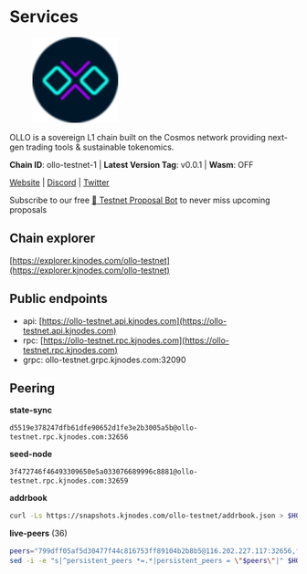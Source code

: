 # Services

<figure><img src="https://raw.githubusercontent.com/kj89/cosmos-images/main/logos/ollo.png" width="150" alt=""><figcaption></figcaption></figure>

OLLO is a sovereign L1 chain built on the Cosmos network providing  next-gen trading tools & sustainable tokenomics.

**Chain ID**: ollo-testnet-1 | **Latest Version Tag**: v0.0.1 | **Wasm**: OFF

[Website](https://www.ollostation.zone) | [Discord](https://discord.com/invite/GxBqZ9mSSm) | [Twitter](https://twitter.com/OLLOStation)



Subscribe to our free [🤖 Testnet Proposal Bot](https://t.me/kjnodes_testnet_proposal_bot) to never miss upcoming proposals


## Chain explorer
[https://explorer.kjnodes.com/ollo-testnet](https://explorer.kjnodes.com/ollo-testnet)

## Public endpoints

* api: [https://ollo-testnet.api.kjnodes.com](https://ollo-testnet.api.kjnodes.com)
* rpc: [https://ollo-testnet.rpc.kjnodes.com](https://ollo-testnet.rpc.kjnodes.com)
* grpc: ollo-testnet.grpc.kjnodes.com:32090

## Peering

**state-sync**

```text
d5519e378247dfb61dfe90652d1fe3e2b3005a5b@ollo-testnet.rpc.kjnodes.com:32656
```

**seed-node**

```text
3f472746f46493309650e5a033076689996c8881@ollo-testnet.rpc.kjnodes.com:32659
```

**addrbook**
```bash
curl -Ls https://snapshots.kjnodes.com/ollo-testnet/addrbook.json > $HOME/.ollo/config/addrbook.json
```

**live-peers** (36)
```bash
peers="799dff05af5d30477f44c816753ff89104b2b8b5@116.202.227.117:32656,f2994f0ed16756151914ee95f041a7bff4f82b22@138.201.204.5:29656,dd577d8f2e997d7e70495640aff124ddb70d1a21@95.217.192.222:26656,b731df187ce2b278b60bc3469e13c6bac278dcc9@167.235.139.212:26656,95ca646da3736cef5d6c6704f736bc49ff87ef6c@109.123.249.213:26656,da8d3ca8e1c147f0037b1c43ad3de7174f5ec1b7@209.145.59.224:26656,d5519e378247dfb61dfe90652d1fe3e2b3005a5b@65.109.68.190:32656,d6c5ff021b091a1fd93b9f811cf7fca0d31e8510@65.108.238.61:46656,2a8f0fada8b8b71b8154cf30ce44aebea1b5fe3d@162.19.238.122:26656,7dc63d58dccf6777206d5cdbc1ec1b9ba5221bd5@65.108.97.58:15656,67d27bdbc3c444c557d555164518d8f551a922c5@136.243.103.32:46656,9865c6e15faced6643adc228e3a59744e1b4e277@116.203.29.162:46656,536c816c0d32ceb601fcf047284f65dc68c0513a@65.21.134.202:26626,e8bdc07477c4a49acf1a4c91e3dc34fe2372169e@161.97.153.160:26656,42beefd08b5f8580177d1506220db3a548090262@65.108.195.29:26116,dba5e8b41c4e369418f83a449966e4eb7ca05cd4@65.109.23.114:18156,6a2e6873ad316bc45342ec3b79430657fe714233@209.97.179.146:26656,3ea40f63890f10272201edf96d2a49e197e52091@65.108.105.48:18156,a553ae4af55d127300dd707a46e715b47a82610a@65.21.131.215:26626,caed81ae44835c12c73954b8844e6c4fc8d1b781@161.35.170.17:32656,f09d8e2ada2d1d66a9cc8213a1d8ca7c6e5a29a6@65.108.79.57:54656,5c2a752c9b1952dbed075c56c600c3a79b58c395@195.3.220.135:27006,decd8ce4d593094c23aace70715291f8a5808da3@212.227.160.56:28656,69d2c02f413bea1376f5398646f0c2ce0f82d62e@141.94.73.93:26656,7db2f25b3bceeb32769d20316d5f1567f0a4bb54@167.86.99.7:16656,d94c9bf688c921319bf3747e41cc6bafd589ffde@65.21.134.243:26677,742d7dccc98ccc2b30abb6ea172fc2175782db50@148.251.91.185:26656,2f5965450c9c831266959632fba2c1533b8f676d@38.242.248.2:26656,e3d1fbe11462a128f14ebc10f7e8bd59823f09e2@161.97.152.215:26656,6fb1ca4b01926c43fb28f5eadc4710d0e7df8624@176.126.87.165:26656,0d642afa8df369a5021609c43bb7765a332a615f@65.109.106.91:17656,032845b1a798108bfc1fd91ebe5bdbbccd4a34d8@135.181.221.186:32656,0bee9e500e51465917506b47691a8fb032100da9@94.130.200.168:32656,0f99f7481a1b49701866ddbdfe71dc3b2fd792d8@109.123.244.56:26626,8c4a28db4a9f4a37725d504d6f87fb5e1aee0266@49.12.216.13:46656,ade4d8bc8cbe014af6ebdf3cb7b1e9ad36f412c0@176.9.82.221:18156"
sed -i -e "s|^persistent_peers *=.*|persistent_peers = \"$peers\"|" $HOME/.ollo/config/config.toml
```
